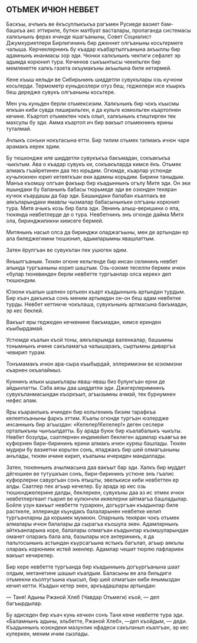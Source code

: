 ## ОТЬМЕК ИЧЮН НЕВБЕТ

Баскъы, ачлыкъ ве ёкъсуллыкъкъа рагъмен Русиеде вазиет бам-башкъа акс эттириле, бутюн матбуат васталары, пропаганда системасы халкънынъ ферах ичинде яшагъаныны, Совет Социалист Джумхуриетлери Бирлигининъ бир дженнет олгъаныны косьтермеге чалыша.
Керчеклернинъ бу къадар къабартылгьанына акъыллы бир адамнынъ инанмасы зор эди.
Чюнки халкънынъ чектиги сефалет эр адымда корюнип тура.
Кечинюв сыкъынтысы чекильген бир мемлекетте халкъ газета окъумакъны акъылына биле кетирмей.

Кене къыш кельди ве Сибирьнинъ шиддетли сувукълары озь кучюни косьтерди.
Термометр куньдюзлери отуз беш, геджелери исе къыркъ беш дередже сувукъ олгъаныны косьтере.

Мен учь куньден берли отьмексизим.
Халкънынъ бир чокъ къысмы япкъан киби сувда пиширильген, я да кульге комюльген къартопнен кечине.
Къартоп отьмектен чокъ олып, халкънынъ єтиштирген тек махсулы бу эди.
Амма къартоп ич бир вакъыт отьмекнинъ ерины туталмай.

Ачлыкъ сонъки нокътасына етти.
Бир тилим отьмек тапмакъ ичюн чаре арамакъ керек эдим.

Бу тюшюндже иле шиддетли сувукъкъа бакъмадан, сокъакъкъа чыкътым.
Ава о къадар сувукъ ки, сокъакъларда кимсе ёкъ.
Отьмек алмакъ гъайретинен даа тез юрьдим.
Огюмде, къарлар устюнде кучьлюкнен юрип кетеяткъан еки адамны корьдим.
Бирини таныдым.
Манъа къомшу олгъан факъыр бир къадыннынъ огълу Митя эди.
Он эки яшындаки бу баланынъ бабасы тюрьмеде эди ве озюнден текяран кучюк къардашы да бар эди.
Башындаки балабан къалпакъ ве аякъларындаки ямавлы чызмалар бабасынынъки олгъаны корюнип тура.
Митя ачыкъ козь бир бала эди.
Эвнинъ алыш-веришини о япа, тюкянда невбетлерде де о тура.
Невбетнинъ энъ огюнде дайма Митя ола, биринджиликни кимсеге бермей.

Митянынъ насыл олса да биринджи оладжагъыны, мен де артындан ер ала биледжегимни тюшюнип, адымларымны явашлаттым.

Затен ёрулгъан ве сувукътан пек ушюген эдим.

Янъылгъаным.
Тюкян огюне кельгенде бир инсан селининъ невбет алында тургъаныны корип шаштым.
Озь-озюме теселли бермек ичюн «булар тюневинден берли невбетте тургъанлар олса керек» деп тюшюндим.

Юзюни къалын шалнен ортькен къарт къадыннынъ артындан турдым.
Бир къач дакъикъа сонъ меним артымдан он-он беш адам невбетке турды.
Невбет кеттикче чокълаша, сувукънынъ артмасына бакъмадан, эр кес беклей.

Вакъыт яры геджеден кечкенине бакъмадан, кимсе еринден къыбырдамай.

Устюмде къалын къой тоны, аякъларымда валенкалар, башымны тонымнынъ ичине сакъламагъа чалышаракъ, сыртымны диваргъа чевирип турам.

Тонъмамакъ ичюн ара-сыра къыбырдай, эллеримизни ве юзюмизни къарнен окъалаймыз.

Куннинъ ильки ышыкълары яваш-яваш биз булунгъан ерни де айдынлатты.
Саба аязы даа шиддетли эди.
Джигерлеримнинъ сувукъланмасындан къоркъып, агъызымны ачмай, тек бурнумнен нефес алам.

Яры къаранлыкъ ичинден бир кольгенинъ бизим тарафкъа келеяткъаныны фаркъ эттим.
Къапы огюнде тургъан юзлердже инсаннынъ бир агъыздан: «Келелер!Келелер!» деген сеслери орталыкъны чынъылдатты.
Бу арада буюк бир къалабалыкъ чыкъты.
Невбет бозулды, саатлернен индемейип беклеген адамлар къавгъа ве куфюрнен бири-бирининъ ерини алмакъ ичюн куреш башлады.
Тюкян мудири бу вазиетни корьген сонъ, япаджакъ бир шей олмагъаныны анълады, тюкян ичине кирип, къапыны ичериден мандаллады.

Затен, тюкяннынъ ачылмасына даа вакъыт бар эди.
Халкъ бир муддет дёгюшкен ве тутушкъан сонъ, бири-бирининъ устюне энъ гъалис куфюрлерни савургъан сонъ ятышты, эвелькиси киби невбеттен ер алды.
Саатлер пек агъыр кечелер.
Бу арада эр кес озь тюшюнджелерине далды, беклеркен, сувукъны даа аз ис этмек ичюн невбетлергеаит гъарип ве кулюнчли икяелерни айтмагъа башладылар.
Бойле узун вакъыт невбетте тураркен, догъургъан къадынлар биле расткеле, эллеринде къундакъ балаларынен невбетке келип тургъанларны да корьмек мумкюн.
Оларнынъ текяран чокъ отьмек алмалары ичюн балалары да сырагъа къошула экен.
Адамларнынъ айткъанларына коре, балалары олмагъан къадынлар къомшуларындан оманет оларакъ бала ала, базылары исе антерининъ, я да пальтосынынъ астындан къурсагъына ястыкъ багълап, агъыр аякълы оларакъ корюнмек истей экенлер.
Адамлар чешит тюрлю лафлариен вакъыт кечирелер.

Бир кере невбетте тургъанда бир къадыннынъ догъургъанына шаат олдым, метанетине шашып къалдым.
Баласыны ве ала бильдиги отьмекни къолтугъына къысып, бир шей олмагъан киби янымыздан кечип кетти.
Къадын кетер экен, аркъадашлары артындан:

— Таня!
Адыны Ржаной Хлеб (Чавдар Отьмеги) къой, — деп багъырдылар.

Бу адиседен бир къач кунь кечкен сонъ Таня кене невбетте тура эди.
«Баламнынъ адыны, эльбетте, Ржаной Хлеб», —деп къойдым, — деди.
Къадыннынъ юзюндеки мазунлик нфадеси сакъланып къалгъан, эр кес кулеркен, меним ичим сызлады.
